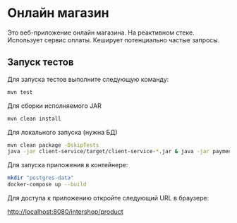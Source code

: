 # Онлайн магазин

Это веб-приложение онлайн магазина. На реактивном стеке.
Использует сервис оплаты. Кеширует потенциально частые запросы.

## Запуск тестов

Для запуска тестов выполните следующую команду:

```bash
mvn test
```

Для сборки исполняемого JAR
```bash
mvn clean install
```

Для локального запуска (нужна БД)
```bash
mvn clean package -DskipTests
java -jar client-service/target/client-service-*.jar & java -jar payment-service/target/payment-service-*.jar
```

Для запуска приложения в контейнере:
```bash
mkdir "postgres-data"
docker-compose up --build
```

Для доступа к приложению откройте следующий URL в браузере:

[http://localhost:8080/intershop/product](http://localhost:8080/intershop/product)




